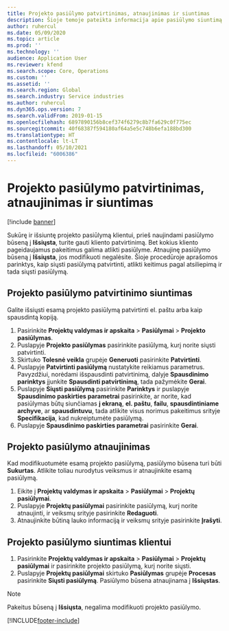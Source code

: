 ```yaml
---
title: Projekto pasiūlymo patvirtinimas, atnaujinimas ir siuntimas
description: Šioje temoje pateikta informacija apie pasiūlymo siuntimą klientui patvirtinti, keisti pagal atsiliepimą, tada iš naujo išsiųsti pasiūlymą.
author: ruhercul
ms.date: 05/09/2020
ms.topic: article
ms.prod: ''
ms.technology: ''
audience: Application User
ms.reviewer: kfend
ms.search.scope: Core, Operations
ms.custom: ''
ms.assetid: ''
ms.search.region: Global
ms.search.industry: Service industries
ms.author: ruhercul
ms.dyn365.ops.version: 7
ms.search.validFrom: 2019-01-15
ms.openlocfilehash: 6897890156b8cef374f6279c8b7fa629c0f775ec
ms.sourcegitcommit: 40f68387f594180af64a5e5c748b6efa188bd300
ms.translationtype: HT
ms.contentlocale: lt-LT
ms.lasthandoff: 05/10/2021
ms.locfileid: "6006386"
---
```

# <a name="confirm-update-and-send-a-project-quotation"></a>Projekto pasiūlymo patvirtinimas, atnaujinimas ir siuntimas

[!include [banner](../includes/banner.md)]

Sukūrę ir išsiuntę projekto pasiūlymą klientui, prieš naujindami pasiūlymo būseną į **Išsiųsta**, turite gauti kliento patvirtinimą. Bet kokius kliento pageidaujamus pakeitimus galima atlikti pasiūlyme. Atnaujinę pasiūlymo būseną į **Išsiųsta**, jos modifikuoti negalėsite. Šioje procedūroje aprašomos parinktys, kaip siųsti pasiūlymą patvirtinti, atlikti keitimus pagal atsiliepimą ir tada siųsti pasiūlymą.

## <a name="send-a-project-quotation-confirmation"></a>Projekto pasiūlymo patvirtinimo siuntimas  

Galite išsiųsti esamą projekto pasiūlymą patvirtinti el. paštu arba kaip spausdintą kopiją. 

1. Pasirinkite **Projektų valdymas ir apskaita** > **Pasiūlymai** > **Projekto pasiūlymas**. 
2. Puslapyje **Projekto pasiūlymas** pasirinkite pasiūlymą, kurį norite siųsti patvirtinti. 
3. Skirtuko **Tolesnė veikla** grupėje **Generuoti** pasirinkite **Patvirtinti**. 
4. Puslapyje **Patvirtinti pasiūlymą** nustatykite reikiamus parametrus. Pavyzdžiui, norėdami išspausdinti patvirtinimą, dalyje **Spausdinimo parinktys** įjunkite **Spausdinti patvirtinimą**, tada pažymėkite **Gerai**.
5. Puslapyje **Siųsti pasiūlymą** pasirinkite **Parinktys** ir puslapyje **Spausdinimo paskirties parametrai** pasirinkite, ar norite, kad pasiūlymas būtų siunčiamas **į ekraną**, **el. paštu**, **failu**, **spausdintiniame archyve**, ar **spausdintuvu**, tada atlikite visus norimus pakeitimus srityje **Specifikacija**, kad nukreiptumėte pasiūlymą.
6. Puslapyje **Spausdinimo paskirties parametrai** pasirinkite **Gerai**.  

## <a name="update-a-project-quotation"></a>Projekto pasiūlymo atnaujinimas

Kad modifikuotumėte esamą projekto pasiūlymą, pasiūlymo būsena turi būti **Sukurtas**. Atlikite toliau nurodytus veiksmus ir atnaujinkite esamą pasiūlymą. 

1. Eikite į **Projektų valdymas ir apskaita** > **Pasiūlymai** > **Projektų pasiūlymai**.
2. Puslapyje **Projektų pasiūlymai** pasirinkite pasiūlymą, kurį norite atnaujinti, ir veiksmų srityje pasirinkite **Redaguoti**.
3. Atnaujinkite būtiną lauko informaciją ir veiksmų srityje pasirinkite **Įrašyti**.  

## <a name="send-a-project-quotation-to-a-customer"></a>Projekto pasiūlymo siuntimas klientui 

1. Pasirinkite **Projektų valdymas ir apskaita** > **Pasiūlymai** > **Projektų pasiūlymai** ir pasirinkite projekto pasiūlymą, kurį norite siųsti.
2. Puslapyje **Projektų pasiūlymai** skirtuko **Pasiūlymas** grupėje **Procesas** pasirinkite **Siųsti pasiūlymą**. Pasiūlymo būsena atnaujinama į **Išsiųstas**.

> [!NOTE]
> Pakeitus būseną į **Išsiųsta**, negalima modifikuoti projekto pasiūlymo.


[!INCLUDE[footer-include](../includes/footer-banner.md)]
